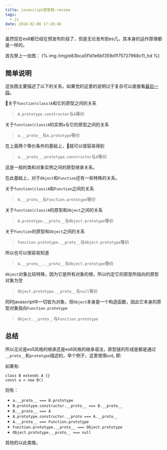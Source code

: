 ```yaml
---
title: javascript原型链-review
tags:
  - js
date: 2018-02-08 17:28:48
---
```



虽然现在es8都已经在预发布阶段了，但是无论发布到es几，其本身的运作原理都是一样的。

首先祭上一张图：
{% img /img/e83bca5f1d1e6bf359d1f75727968c11_hd 
%}

## 简单说明
这张图主要描述了以下的关系，如果觉的这里的说明过于复杂可以直接看[最后一段](#总结)。

关于``function(class)A``和它的原型之间的关系
>``A.prototype.constructor``与``A``等价

关于``function(class)A``的实例``a``与它的原型之间的关系
>``a.__proto__``与``A.prototype``等价

在上面两个等价条件的基础上，就可以很容易得到
>``a.__proto__.prototype.constructor``与``A``等价

这是一般的类和对象实例之间的原型继承关系。

在此基础上，对于``Object``和``Function``还有一些特殊的关系。

关于``function(class)A``和``Function``之间的关系
>``A.__proto__``与``Function.prototype``等价

关于``function(class)A``的原型和``Object``之间的关系
>``A.prototype.__proto__``与``Object.prototype``等价

关于``Function``的原型和``Object``之间的关系
>``Function.prototype.__proto__``与``Object.prototype``等价

所以也可以很容易知道
>``A.__proto__.__proto__``与``Object.prototype``等价

``Object``对象比较特殊，因为它是所有对象的根，所以约定它的原型所指向的原型对象为空
>``Object.prototype.__proto__``与``null``等价

同时javascript中一切皆为对象，但``Object``本身是一个构造函数，因此它本身的原型对象指向``Function.prototype``
>``Object.__proto__``与``Function.prototype``

## 总结
所以无论是es5风格的继承还是es6风格的继承语法，原型链的形成是都是通过``__proto__``和``prototype``描述的，举个例子，这里使用``es6``, 即:

如果有:
```
class B extends A {}
const a = new B()
```
 
则有：
  * ``a.__proto__ === B.prototype``
  * ``B.prototype.constructor.__proto__ === B.__proto__``
  * ``B.__proto__ === A``
  * ``A.prototype.constructor.__proto === A.__proto__``
  * ``A.__proto__ === Function.prototype``
  * ``Function.prototype.__proto__ === Object.prototype``
  * ``Object.prototype.__proto__ === null``

其他的以此类推。
